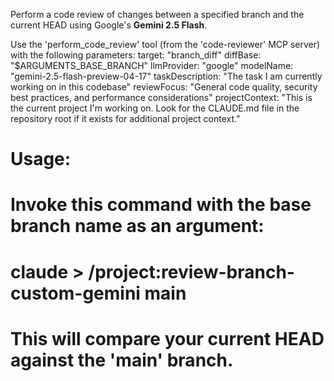 Perform a code review of changes between a specified branch and the current HEAD using Google's **Gemini 2.5 Flash**.

Use the 'perform_code_review' tool (from the 'code-reviewer' MCP server) with the following parameters:
target: "branch_diff"
diffBase: "$ARGUMENTS_BASE_BRANCH"
llmProvider: "google"
modelName: "gemini-2.5-flash-preview-04-17"
taskDescription: "The task I am currently working on in this codebase"
reviewFocus: "General code quality, security best practices, and performance considerations"
projectContext: "This is the current project I'm working on. Look for the CLAUDE.md file in the repository root if it exists for additional project context."

# Usage: 
# Invoke this command with the base branch name as an argument:
# claude > /project:review-branch-custom-gemini main
# This will compare your current HEAD against the 'main' branch.